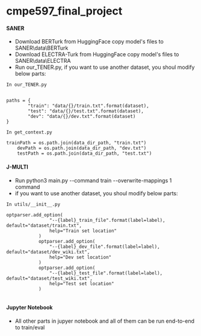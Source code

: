 # cmpe597_final_project

#### SANER ####
* Download BERTurk from HuggingFace copy model's files to SANER\data\BERTurk
* Download ELECTRA-Turk from HuggingFace copy model's files to SANER\data\ELECTRA
* Run our_TENER.py, if you want to use another dataset, you shoul modify below parts:

```
In our_TENER.py


paths = {
        "train": "data/{}/train.txt".format(dataset),
        "test": "data/{}/test.txt".format(dataset),
        "dev": "data/{}/dev.txt".format(dataset)
}
```


```
In get_context.py

trainPath = os.path.join(data_dir_path, "train.txt")
    devPath = os.path.join(data_dir_path, "dev.txt")
    testPath = os.path.join(data_dir_path, "test.txt")
```


#### J-MULTI ####
* Run python3 main.py --command train --overwrite-mappings 1 command
* if you want to use another dataset, you shoul modify below parts:
```
In utils/__init__.py

optparser.add_option(
                "--{label}_train_file".format(label=label), default="dataset/train.txt",
                help="Train set location"
            )
            optparser.add_option(
                "--{label}_dev_file".format(label=label), default="dataset/dev_wiki.txt",
                help="Dev set location"
            )
            optparser.add_option(
                "--{label}_test_file".format(label=label), default="dataset/test_wiki.txt",
                help="Test set location"
            )
			
```

#### Jupyter Notebook ####

* All other parts in jupyer notebook and all of them can be run end-to-end to train/eval